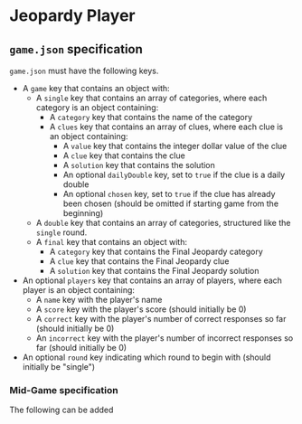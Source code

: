 # Jeopardy Player

## `game.json` specification

`game.json` must have the following keys.

* A `game` key that contains an object with:
  * A `single` key that contains an array of categories, where each category is an object containing:
    * A `category` key that contains the name of the category
    * A `clues` key that contains an array of clues, where each clue is an object containing:
      * A `value` key that contains the integer dollar value of the clue
      * A `clue` key that contains the clue
      * A `solution` key that contains the solution
      * An optional `dailyDouble` key, set to `true` if the clue is a daily double
      * An optional `chosen` key, set to `true` if the clue has already been chosen (should be omitted if starting game from the beginning)
  * A `double` key that contains an array of categories, structured like the `single` round.
  * A `final` key that contains an object with:
    * A `category` key that contains the Final Jeopardy category
    * A `clue` key that contains the Final Jeopardy clue
    * A `solution` key that contains the Final Jeopardy solution
* An optional `players` key that contains an array of players, where each player is an object containing:
  * A `name` key with the player's name
  * A `score` key with the player's score (should initially be 0)
  * A `correct` key with the player's number of correct responses so far (should initially be 0)
  * An `incorrect` key with the player's number of incorrect responses so far (should initially be 0)
* An optional `round` key indicating which round to begin with (should initially be "single")

### Mid-Game specification

The following can be added
